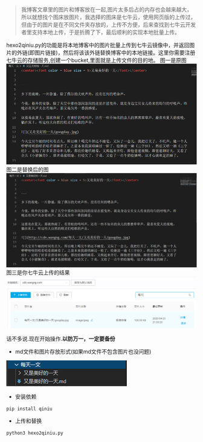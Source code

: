 >我博客文章里的图片和博客放在一起,图片太多后占的内存也会越来越大，所以就想找个图床放图片，我选择的图床是七牛云，使用网页版的上传过，但由于的图片是在不同文件夹存放的，上传不方便，后来查找到七牛云开发者里支持本地上传，于是折腾了下，最后顺利的实现本地批量上传。

hexo2qiniu.py的功能是将本地博客中的图片批量上传到七牛云镜像中，并返回图片的外链(即图片链接)，然后将该该外链替换博客中的本地链接。这里你需要注册七牛云的存储服务,创建一个bucket,里面就是上传文件的目的地。
图一是原图
![](https://github.com/jackcywang/hexo2qiniu/blob/master/images/old.png)
图二是替换后的图
![](https://github.com/jackcywang/hexo2qiniu/blob/master/images/new.png)
图三是你七牛云上传的结果
![](https://github.com/jackcywang/hexo2qiniu/blob/master/images/qiniu.png)

话不多说.现在开始操作.**以防万一，一定要备份**

* md文件和图片存放形式(如果md文件不包含图片也没问题)
<div align=left>
<img src=https://github.com/jackcywang/hexo2qiniu/blob/master/images/cunfang.png>
</div>

* 安装依赖
```
pip install qiniu
```

* 上传和替换
```
python3 hexo2qiniu.py
```

